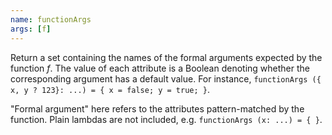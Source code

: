 ```yaml
---
name: functionArgs
args: [f]
---
```

Return a set containing the names of the formal arguments expected
by the function *f*. The value of each attribute is a Boolean
denoting whether the corresponding argument has a default value. For
instance, `functionArgs ({ x, y ? 123}: ...) = { x = false; y =
true; }`.

"Formal argument" here refers to the attributes pattern-matched by
the function. Plain lambdas are not included, e.g. `functionArgs (x:
...) = { }`.

